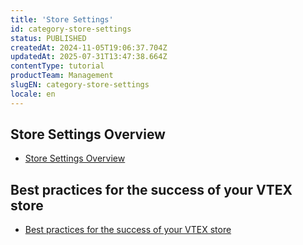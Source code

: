 ```yaml
---
title: 'Store Settings'
id: category-store-settings
status: PUBLISHED
createdAt: 2024-11-05T19:06:37.704Z
updatedAt: 2025-07-31T13:47:38.664Z
contentType: tutorial
productTeam: Management
slugEN: category-store-settings
locale: en
---
```


## Store Settings Overview

- [Store Settings Overview](https://help.vtex.com/en/docs/tutorials/store-settings-overview)

## Best practices for the success of your VTEX store

- [Best practices for the success of your VTEX store](https://help.vtex.com/en/docs/tutorials/best-practices-for-the-success-of-your-vtex-store)

